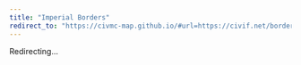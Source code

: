 ```yaml
---
title: "Imperial Borders"
redirect_to: "https://civmc-map.github.io/#url=https://civif.net/borders/ColdCompany.json"
---
```

Redirecting...
